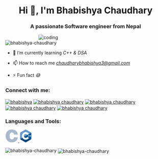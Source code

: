 <h1 align="center">Hi 👋, I'm Bhabishya Chaudhary</h1>
<h3 align="center">A passionate Software engineer from Nepal</h3>

<img align="right" alt="coding" width="400" src="https://media4.giphy.com/media/v1.Y2lkPTc5MGI3NjExY2ZubnJoNjB3bGZuaXMxeHBoOXQwNDBxazliMmc3bzkydnE1bno4MSZlcD12MV9pbnRlcm5hbF9naWZfYnlfaWQmY3Q9Zw/L1R1tvI9svkIWwpVYr/giphy.gif">

<p align="left"> <img src="https://komarev.com/ghpvc/?username=bhabishya-chaudhary&label=Profile%20views&color=0e75b6&style=flat" alt="bhabishya-chaudhary" /> </p>

- 🌱 I’m currently learning *C++ & DSA*

- 📫 How to reach me *chaudharybhabishya3@gmail.com*

- ⚡ Fun fact *😅*

<h3 align="left">Connect with me:</h3>
<p align="left">
<a href="https://twitter.com/bhabishya" target="blank"><img align="center" src="https://raw.githubusercontent.com/rahuldkjain/github-profile-readme-generator/master/src/images/icons/Social/twitter.svg" alt="bhabishya" height="30" width="40" /></a>
<a href="https://linkedin.com/in/bhabishya chaudhary" target="blank"><img align="center" src="https://raw.githubusercontent.com/rahuldkjain/github-profile-readme-generator/master/src/images/icons/Social/linked-in-alt.svg" alt="bhabishya chaudhary" height="30" width="40" /></a>
<a href="https://fb.com/bhabishya chaudhary" target="blank"><img align="center" src="https://raw.githubusercontent.com/rahuldkjain/github-profile-readme-generator/master/src/images/icons/Social/facebook.svg" alt="bhabishya chaudhary" height="30" width="40" /></a>
<a href="https://instagram.com/bhabishya chaudhary" target="blank"><img align="center" src="https://raw.githubusercontent.com/rahuldkjain/github-profile-readme-generator/master/src/images/icons/Social/instagram.svg" alt="bhabishya chaudhary" height="30" width="40" /></a>
<a href="https://www.leetcode.com/bhabishya chaudhary" target="blank"><img align="center" src="https://raw.githubusercontent.com/rahuldkjain/github-profile-readme-generator/master/src/images/icons/Social/leet-code.svg" alt="bhabishya chaudhary" height="30" width="40" /></a>
</p>

<h3 align="left">Languages and Tools:</h3>
<p align="left"> <a href="https://www.cprogramming.com/" target="_blank" rel="noreferrer"> <img src="https://raw.githubusercontent.com/devicons/devicon/master/icons/c/c-original.svg" alt="c" width="40" height="40"/> </a> <a href="https://www.w3schools.com/cpp/" target="_blank" rel="noreferrer"> <img src="https://raw.githubusercontent.com/devicons/devicon/master/icons/cplusplus/cplusplus-original.svg" alt="cplusplus" width="40" height="40"/> </a> </p>

<p><img align="left" src="https://github-readme-stats.vercel.app/api/top-langs?username=bhabishya-chaudhary&show_icons=true&locale=en&layout=compact" alt="bhabishya-chaudhary" /></p>

<p>&nbsp;<img align="center" src="https://github-readme-stats.vercel.app/api?username=bhabishya-chaudhary&show_icons=true&locale=en" alt="bhabishya-chaudhary" /></p>
